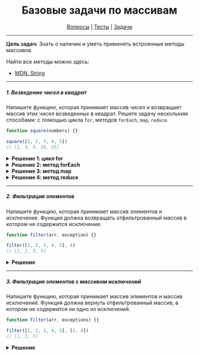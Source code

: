 <div align="center">

# Базовые задачи по массивам

[Вопросы](https://github.com/dollaween/javascript-questions)
|
[Тесты](https://github.com/dollaween/javascript-tests)
|
[Задачи](https://github.com/dollaween/javascript-tasks)

</div>

---

**Цель задач:** Знать о наличии и уметь применять встроенные методы массивов.

Найти все методы можно здесь:
* [MDN. String](https://developer.mozilla.org/ru/docs/Web/JavaScript/Reference/Global_Objects/String)

---

##### 1. Возведение чисел в квадрат
Напишите функцию, которая принимает массив чисел и возвращает массив этих чисел возведенных в квадрат. Решите задачу нескольким способами: с помощью цикла `for`, методов `forEach`, `map`, `reduce`.

```javascript
function square(numbers) {}

square([1, 2, 3, 4, 5])
// [1, 4, 9, 16, 25]
```

<details><summary><b>Решение 1: цикл for</b></summary>
<p>

```javascript
function square(numbers) {
  const result = []
  for (let i = 0; i < numbers.length; i++) {
    result.push(numbers[i] ** 2)
  }
  return result
}
```

</p>
</details>

<details><summary><b>Решение 2: метод forEach</b></summary>
<p>

```javascript
function square(numbers) {
  const result = []
  numbers.forEach((num) => result.push(num ** 2))
  return result
}
```

</p>
</details>

<details><summary><b>Решение 3: метод map</b></summary>
<p>

```javascript
function square(numbers) {
  return numbers.map((num) => num ** 2)
}
```

</p>
</details>

<details><summary><b>Решение 4: метод reduce</b></summary>
<p>

```javascript
function square(numbers) {
  return numbers.reduce((acc, num) => {
    acc.push(num ** 2)
    return acc
  }, [])
}
```

</p>
</details>

---

##### 2. Фильтрация элементов
Напишите функцию, которая принимает массив элементов и исключение. Функция должна возвращать отфильтрованный массив в котором не содержится исключение.

```javascript
function filter(arr, exception) {}

filter([1, 2, 3, 4, 5], 4)
// [1, 2, 3, 5]
```

<details><summary><b>Решение</b></summary>
<p>

```javascript
function filter(arr, exception) {
  return arr.filter((val) => val !== exception)
}
```

</p>
</details>

---

##### 3. Фильтрация элементов с массивом исключений
Напишите функцию, которая принимает массив элементов и массив исключений. Функция должна вернуть отфильтрованный массив, в котором не содержится ни одно из исключений.

```javascript
function filter(arr, exceptions) {}

filter([1, 2, 3, 4, 5], [2, 4])
// [1, 3, 5]
```

<details><summary><b>Решение</b></summary>
<p>

```javascript
function filter(arr, exceptions) {
  return arr.filter((val) => {
    return exceptions.every((except) => except !== val)
  })
}
```

</p>
</details>
